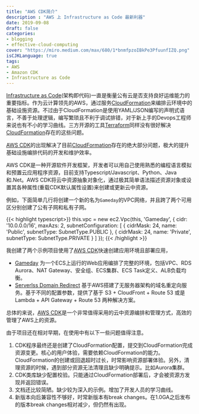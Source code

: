 ```yaml
---
title: "AWS CDK简介"
description : "AWS 上 Infrastructure as Code 最新利器"
date: 2019-09-08
draft: false
categories:
- blogging
- effective-cloud-computing
cover: "https://miro.medium.com/max/680/1*bnmfpzoIBkPe3PfuunfIZQ.png"
isCJKLanguage: true
tags:
- AWS
- Amazon CDK
- Infrastructure as Code
---
```


[Infrastructure as Code][infra-as-cdoe](架构即代码)一直是衡量公有云是否支持良好运维能力的重要指标。作为云计算领先的AWS，通过服务[CloudFormation][aws-cloudformation]来编排云环境中的基础设施资源。不过由于CloudFormation是使用YAML/JSON编写的声明式语言，不善于处理逻辑，编写繁琐且不利于调试排错，对于新上手的Devops工程师来说也有不小的学习曲线。三方开源的工具[Terraform][terraform]同样没有很好解决[CloudFormation][aws-cloudformation]存在的这些问题。

<!--more-->

[AWS CDK][aws-cdk]的出现解决了目前[CloudFormation][aws-cloudformation]存在的绝大部分问题，极大的提升基础设施编排代码的开发和维护效率。

AWS CDK是一种开源软件开发框架，开发者可以用自己使用熟悉的编程语言模拟和预置云应用程序资源，目前支持Typescript/Javascript、Python、Java和.Net。AWS CDK将云中资源抽象对象化，通过极其简单语法描述资源对象或设置其各种属性(重载CDK默认属性设置)来创建或更新云中资源。

例如，下面简单几行将创建一个新的名为`Gameday`的VPC网络，并且跨了两个可用区分别创建了公有子网和私有子网。

{{< highlight typescript>}}
    this.vpc = new ec2.Vpc(this, 'Gameday', {
      cidr: '10.0.0.0/16',
      maxAzs: 2,
      subnetConfiguration: [ 
        { 
          cidrMask: 24, 
          name: 'Public', 
          subnetType: SubnetType.PUBLIC
        }, 
        { 
          cidrMask: 24, 
          name: 'Private', 
          subnetType: SubnetType.PRIVATE
        }
      ]
    });
{{< /highlight >}}

我创建了两个示例项目使用了[AWS CDK][aws-cdk]快速创建应用环境且部署应用，

- [Gameday][gameday-cdk] 为一个ECS上运行的Web应用编排了完整的环境，包括VPC、RDS Aurora、NAT Gateway、安全组、ECS集群、ECS Task定义、ALB负载均衡。
- [Serverlss Domain Redirect][serverless-domain-redirect] 基于AWS搭建了无服务器架构的域名重定向服务。基于不同的配置参数，提供了基于 S3 + CloudFront + Route 53 或是 Lambda + API Gateway + Route 53 两种解决方案。

总体的来说，[AWS CDK][aws-cdk]是一个非常值得采用的云中资源编排和管理方式，高效的管理了AWS上的资源。

由于项目还在相对早期，在使用中有以下一些问题值得注意。

1. CDK程序最终还是创建了CloudFormation配置，提交到CloudFormation完成资源变更。核心的用户体验，需要依赖CloudFormation的能力。CloudFormation的创建或回退超时过长，时常影响资源部署体验。另外，清理资源的时候，遇到部分资源无法清理且缺少明确提示。比如Aurora集群。
2. CDK类库缺少配置校验。只能通过CloudFormation部署后，才会被资源方发现并返回错误。
3. 文档还比较简陋。缺少较为深入的示例。增加了开发人员的学习曲线。
4. 新版本向后兼容性不够好，时常新版本有break changes。在1.0GA之后发布的版本break changes相对减少，但仍然有出现。

[infra-as-cdoe]: https://en.wikipedia.org/wiki/Infrastructure_as_code
[aws-cloudformation]: https://aws.amazon.com/cn/cloudformation/
[aws-cdk]: https://aws.amazon.com/cn/cdk/
[terraform]: https://en.wikipedia.org/wiki/Terraform_(software)
[gameday-cdk]: https://github.com/zxkane/gameday-cdk
[serverless-domain-redirect]: https://github.com/zxkane/serverless-domain-redirect
